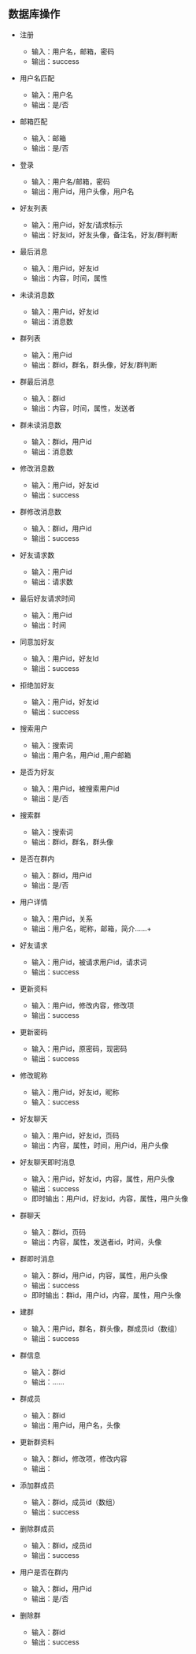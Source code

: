 ## 数据库操作

+ 注册
  - 输入：用户名，邮箱，密码
  - 输出：success

+ 用户名匹配
  - 输入：用户名
  - 输出：是/否

+ 邮箱匹配
  - 输入：邮箱
  - 输出：是/否

+ 登录
  - 输入：用户名/邮箱，密码
  - 输出：用户id，用户头像，用户名

+ 好友列表
  - 输入：用户id，好友/请求标示
  - 输出：好友id，好友头像，备注名，好友/群判断

+ 最后消息
  - 输入：用户id，好友id
  - 输出：内容，时间，属性

+ 未读消息数
  - 输入：用户id，好友id
  - 输出：消息数

+ 群列表
  - 输入：用户id
  - 输出：群id，群名，群头像，好友/群判断

+ 群最后消息
  - 输入：群id
  - 输出：内容，时间，属性，发送者

+ 群未读消息数
  - 输入：群id，用户id
  - 输出：消息数

+ 修改消息数
  - 输入：用户id，好友id
  - 输出：success

+ 群修改消息数
  - 输入：群id，用户id
  - 输出：success

+ 好友请求数
  - 输入：用户id
  - 输出：请求数

+ 最后好友请求时间
  - 输入：用户id
  - 输出：时间

+ 同意加好友
  - 输入：用户id，好友Id
  - 输出：success

+ 拒绝加好友
  - 输入：用户id，好友id
  - 输出：success

+ 搜索用户
  - 输入：搜索词
  - 输出：用户名，用户id ,用户邮箱

+ 是否为好友
  - 输入：用户id，被搜索用户id
  - 输出：是/否

+ 搜索群
  - 输入：搜索词
  - 输出：群id，群名，群头像

+ 是否在群内
  - 输入：群id，用户id
  - 输出：是/否

+ 用户详情
  - 输入：用户id，关系
  - 输出：用户名，昵称，邮箱，简介……+

+ 好友请求
  - 输入：用户id，被请求用户id，请求词
  - 输出：success

+ 更新资料
  - 输入：用户id，修改内容，修改项
  - 输出：success

+ 更新密码
  - 输入：用户id，原密码，现密码
  - 输出：success

+ 修改昵称
  - 输入：用户id，好友id，昵称
  - 输入：success

+ 好友聊天
  - 输入：用户id，好友id，页码
  - 输出：内容，属性，时间，用户id，用户头像

+ 好友聊天即时消息
  - 输入：用户id，好友id，内容，属性，用户头像
  - 输出：success
  - 即时输出：用户id，好友id，内容，属性，用户头像

+ 群聊天
  - 输入：群id，页码
  - 输出：内容，属性，发送者id，时间，头像

+ 群即时消息
  - 输入：群id，用户id，内容，属性，用户头像
  - 输出：success
  - 即时输出：群id，用户id，内容，属性，用户头像

+ 建群
  - 输入：用户id，群名，群头像，群成员id（数组）
  - 输出：success

+ 群信息
  - 输入：群id 
  - 输出：……

+ 群成员
  - 输入：群id
  - 输出：用户id，用户名，头像

+ 更新群资料
  - 输入：群id，修改项，修改内容
  - 输出：

+ 添加群成员
  - 输入：群id，成员id（数组）
  - 输出：success

+ 删除群成员
  - 输入：群id，成员id
  - 输出：success

+ 用户是否在群内
  - 输入：群id，用户id
  - 输出：是/否

+ 删除群
  - 输入：群id
  - 输出：success